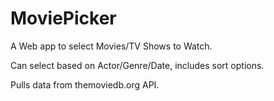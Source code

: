 # MoviePicker
A Web app to select Movies/TV Shows to Watch.

Can select based on Actor/Genre/Date, includes sort options.

Pulls data from themoviedb.org API.
